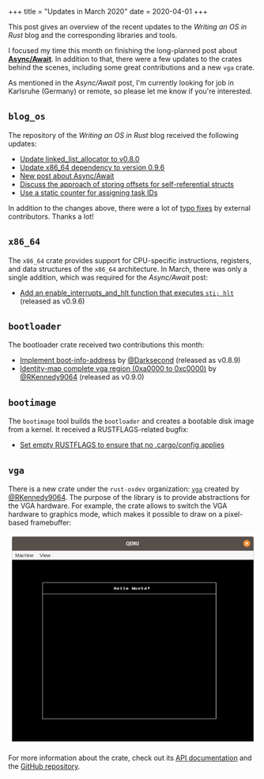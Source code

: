 +++
title = "Updates in March 2020"
date = 2020-04-01
+++

This post gives an overview of the recent updates to the _Writing an OS in Rust_ blog and the corresponding libraries and tools.

I focused my time this month on finishing the long-planned post about [**Async/Await**]. In addition to that, there were a few updates to the crates behind the scenes, including some great contributions and a new `vga` crate.

[**Async/Await**]: @/edition-2/posts/12-async-await/index.md

As mentioned in the _Async/Await_ post, I'm currently looking for job in Karlsruhe (Germany) or remote, so please let me know if you're interested.

## `blog_os`

The repository of the _Writing an OS in Rust_ blog received the following updates:

- [Update linked_list_allocator to v0.8.0](https://tripleo1.github.io/blog/pull/763)
- [Update x86_64 dependency to version 0.9.6](https://tripleo1.github.io/blog/pull/764)
- [New post about Async/Await](https://tripleo1.github.io/blog/pull/767)
- [Discuss the approach of storing offsets for self-referential structs](https://tripleo1.github.io/blog/pull/774)
- [Use a static counter for assigning task IDs](https://tripleo1.github.io/blog/pull/782)

In addition to the changes above, there were a lot of [typo fixes] by external contributors. Thanks a lot!

[typo fixes]: https://tripleo1.github.io/blog/pulls?q=is%3Apr+is%3Aclosed+created%3A2020-03-01..2020-04-02+-author%3Aphil-opp+

## `x86_64`

The `x86_64` crate provides support for CPU-specific instructions, registers, and data structures of the `x86_64` architecture. In March, there was only a single addition, which was required for the _Async/Await_ post:

- [Add an enable_interrupts_and_hlt function that executes `sti; hlt`](https://github.com/rust-osdev/x86_64/pull/138) <span class="gray">(released as v0.9.6)</span>

## `bootloader`

The bootloader crate received two contributions this month:

- [Implement boot-info-address](https://github.com/rust-osdev/bootloader/pull/101) by [@Darksecond](https://github.com/Darksecond) <span class="gray">(released as v0.8.9)</span>
- [Identity-map complete vga region (0xa0000 to 0xc0000)](https://github.com/rust-osdev/bootloader/pull/104) by [@RKennedy9064](https://github.com/RKennedy9064) <span class="gray">(released as v0.9.0)</span>

## `bootimage`

The `bootimage` tool builds the `bootloader` and creates a bootable disk image from a kernel. It received a RUSTFLAGS-related bugfix:

- [Set empty RUSTFLAGS to ensure that no .cargo/config applies](https://github.com/rust-osdev/bootimage/pull/51)

<!--

## `cargo-xbuild`

The `cargo-xbuild` crate provides support for cross-compiling `libcore` and `liballoc`. There were no updates to it this month.

## `uart_16550`

The `uart_16550` crate provides basic support for uart_16550 serial output. It received no updates this month.

## `multiboot2-elf64`

The `multiboot2-elf64` crate provides abstractions for reading the boot information of the multiboot 2 standard, which is implemented by bootloaders like GRUB. There were no updates to the crate in March.

-->

## `vga`

There is a new crate under the `rust-osdev` organization: [`vga`](https://github.com/rust-osdev/vga) created by [@RKennedy9064](https://github.com/RKennedy9064). The purpose of the library is to provide abstractions for the VGA hardware. For example, the crate allows to switch the VGA hardware to graphics mode, which makes it possible to draw on a pixel-based framebuffer:

![QEMU printing a box with "Hello World" in it](qemu-vga-crate.png)

For more information about the crate, check out its [API documentation](https://docs.rs/vga/0.2.2/vga/) and the [GitHub repository](https://github.com/rust-osdev/vga).
